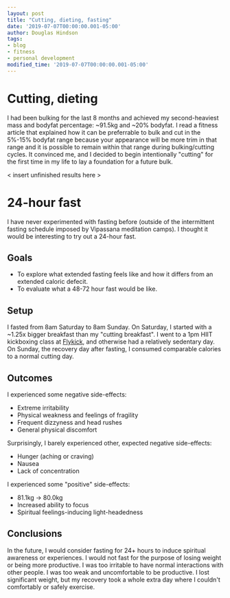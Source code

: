 ```yaml
---
layout: post
title: "Cutting, dieting, fasting"
date: '2019-07-07T00:00:00.001-05:00'
author: Douglas Hindson
tags: 
- blog
- fitness
- personal development
modified_time: '2019-07-07T00:00:00.001-05:00'
---
```


# Cutting, dieting

I had been bulking for the last 8 months and achieved my second-heaviest mass and bodyfat percentage: ~91.5kg and ~20% bodyfat. I read a fitness article that explained how it can be preferrable to bulk and cut in the 5%-15% bodyfat range because your appearance will be more trim in that range and it is possible to remain within that range during bulking/cutting cycles. It convinced me, and I decided to begin intentionally "cutting" for the first time in my life to lay a foundation for a future bulk.

< insert unfinished results here >

# 24-hour fast

I have never experimented with fasting before (outside of the intermittent fasting schedule imposed by Vipassana meditation camps). I thought it would be interesting to try out a 24-hour fast.

## Goals

* To explore what extended fasting feels like and how it differs from an extended caloric defecit.
* To evaluate what a 48-72 hour fast would be like.

## Setup

I fasted from 8am Saturday to 8am Sunday. On Saturday, I started with a ~1.25x bigger breakfast than my "cutting breakfast". I went to a 1pm HIIT kickboxing class at [Flykick](https://flykick.co.uk/), and otherwise had a relatively sedentary day. On Sunday, the recovery day after fasting, I consumed comparable calories to a normal cutting day.

## Outcomes

I experienced some negative side-effects:

* Extreme irritability
* Physical weakness and feelings of fragility
* Frequent dizzyness and head rushes
* General physical discomfort

Surprisingly, I barely experienced other, expected negative side-effects:

* Hunger (aching or craving)
* Nausea
* Lack of concentration

I experienced some "positive" side-effects:

* 81.1kg -> 80.0kg
* Increased ability to focus
* Spiritual feelings-inducing light-headedness

## Conclusions

In the future, I would consider fasting for 24+ hours to induce spiritual awareness or experiences. I would not fast for the purpose of losing weight or being more productive. I was too irritable to have normal interactions with other people. I was too weak and uncomfortable to be productive. I lost significant weight, but my recovery took a whole extra day where I couldn't comfortably or safely exercise.